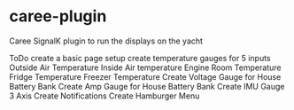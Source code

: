 # caree-plugin
Caree SignalK plugin to run the displays on the yacht

ToDo
create a basic page setup
create temperature gauges for 5 inputs
    Outside Air Temperature
    Inside Air temperature
    Engine Room Temperature
    Fridge Temperature
    Freezer Temperature
Create Voltage Gauge for House Battery Bank
Create Amp Gauge for House Battery Bank
Create IMU Gauge 3 Axis
Create Notifications
Create Hamburger Menu
